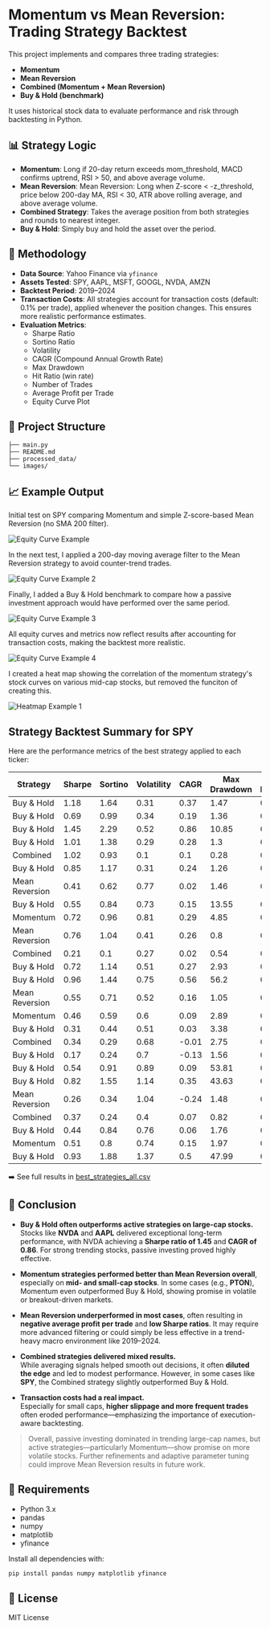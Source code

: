# Momentum vs Mean Reversion: Trading Strategy Backtest

This project implements and compares three trading strategies:

- **Momentum**
- **Mean Reversion**
- **Combined (Momentum + Mean Reversion)**
- **Buy & Hold (benchmark)**

It uses historical stock data to evaluate performance and risk through backtesting in Python.

## 📊 Strategy Logic

- **Momentum**: Long if 20-day return exceeds mom_threshold, MACD confirms uptrend, RSI > 50, and above average volume.
- **Mean Reversion**: Mean Reversion: Long when Z-score < -z_threshold, price below 200-day MA, RSI < 30, ATR above rolling average, and above average volume.
- **Combined Strategy**: Takes the average position from both strategies and rounds to nearest integer.
- **Buy & Hold**: Simply buy and hold the asset over the period.

## 🧪 Methodology

- **Data Source**: Yahoo Finance via `yfinance`
- **Assets Tested**: SPY, AAPL, MSFT, GOOGL, NVDA, AMZN
- **Backtest Period**: 2019–2024
- **Transaction Costs**: All strategies account for transaction costs (default: 0.1% per trade), applied whenever the position changes. This ensures more realistic performance estimates.
- **Evaluation Metrics**:
  - Sharpe Ratio
  - Sortino Ratio
  - Volatility
  - CAGR (Compound Annual Growth Rate)
  - Max Drawdown
  - Hit Ratio (win rate)
  - Number of Trades
  - Average Profit per Trade
  - Equity Curve Plot

## 📁 Project Structure

```
├── main.py       
├── README.md    
├── processed_data/                
└── images/

```

## 📈 Example Output

Initial test on SPY comparing Momentum and simple Z-score-based Mean Reversion (no SMA 200 filter).

![Equity Curve Example](images/output_1.png)

In the next test, I applied a 200-day moving average filter to the Mean Reversion strategy to avoid counter-trend trades.

![Equity Curve Example  2](images/output_2.png)

Finally, I added a Buy & Hold benchmark to compare how a passive investment approach would have performed over the same period.

![Equity Curve Example  3](images/output_3.png)

All equity curves and metrics now reflect results after accounting for transaction costs, making the backtest more realistic.

![Equity Curve Example  4](images/output_4.png)

I created a heat map showing the correlation of the momentum strategy's stock curves on various mid-cap stocks, but removed the funciton of creating this.

![Heatmap Example  1](images/output_5.png)

## Strategy Backtest Summary for SPY

Here are the performance metrics of the best strategy applied to each ticker:

| Strategy       | Sharpe | Sortino | Volatility | CAGR  | Max Drawdown | Hit Ratio | Trades | Avg Profit/Trade | Ticker | Cap  | Fee   | Slippage |
|----------------|--------|---------|------------|-------|---------------|-----------|--------|------------------|--------|------|-------|----------|
| Buy & Hold     | 1.18   | 1.64    | 0.31       | 0.37  | 1.47          | 0.54      | -      | -                | AAPL   | Large | 0.005 | 0.0001   |
| Buy & Hold     | 0.69   | 0.99    | 0.34       | 0.19  | 1.36          | 0.52      | -      | -                | AMZN   | Large | 0.005 | 0.0001   |
| Buy & Hold     | 1.45   | 2.29    | 0.52       | 0.86  | 10.85         | 0.55      | -      | -                | NVDA   | Large | 0.005 | 0.0001   |
| Buy & Hold     | 1.01   | 1.38    | 0.29       | 0.28  | 1.3           | 0.54      | -      | -                | MSFT   | Large | 0.005 | 0.0001   |
| Combined       | 1.02   | 0.93    | 0.1        | 0.1   | 0.28          | 0.29      | 11     | 0.0023           | SPY    | Large | 0.005 | 0.0001   |
| Buy & Hold     | 0.85   | 1.17    | 0.31       | 0.24  | 1.26          | 0.54      | -      | -                | GOOGL  | Large | 0.005 | 0.0001   |
| Mean Reversion | 0.41   | 0.62    | 0.77       | 0.02  | 1.46          | 0.4       | 12     | -0.028           | RUN    | Mid   | 0.005 | 0.0001   |
| Buy & Hold     | 0.55   | 0.84    | 0.73       | 0.15  | 13.55         | 0.51      | -      | -                | ROKU   | Mid   | 0.005 | 0.0001   |
| Momentum       | 0.72   | 0.96    | 0.81       | 0.29  | 4.85          | 0.45      | 7      | 0.0019           | PTON   | Mid   | 0.005 | 0.0001   |
| Mean Reversion | 0.76   | 1.04    | 0.41       | 0.26  | 0.8           | 0.42      | 11     | -0.0111          | LVS    | Mid   | 0.005 | 0.0001   |
| Combined       | 0.21   | 0.1     | 0.27       | 0.02  | 0.54          | 0.06      | 14     | -0.0093          | U      | Mid   | 0.005 | 0.0001   |
| Buy & Hold     | 0.72   | 1.14    | 0.51       | 0.27  | 2.93          | 0.51      | -      | -                | FSLR   | Mid   | 0.005 | 0.0001   |
| Buy & Hold     | 0.96   | 1.44    | 0.75       | 0.56  | 56.2          | 0.53      | -      | -                | ENPH   | Mid   | 0.005 | 0.0001   |
| Mean Reversion | 0.55   | 0.71    | 0.52       | 0.16  | 1.05          | 0.36      | 5      | 0.005            | DOCN   | Mid   | 0.005 | 0.0001   |
| Momentum       | 0.46   | 0.59    | 0.6        | 0.09  | 2.89          | 0.44      | 9      | 0.0009           | CHWY   | Mid   | 0.005 | 0.0001   |
| Buy & Hold     | 0.31   | 0.44    | 0.51       | 0.03  | 3.38          | 0.51      | -      | -                | ALB    | Mid   | 0.005 | 0.0001   |
| Combined       | 0.34   | 0.29    | 0.68       | -0.01 | 2.75          | 0.27      | 21     | 0.0029           | FUBO   | Small | 0.01  | 0.0001   |
| Buy & Hold     | 0.17   | 0.24    | 0.7        | -0.13 | 1.56          | 0.46      | -      | -                | OPK    | Small | 0.005 | 0.0001   |
| Buy & Hold     | 0.54   | 0.91    | 0.89       | 0.09  | 53.81         | 0.46      | -      | -                | PLUG   | Small | 0.005 | 0.0001   |
| Buy & Hold     | 0.82   | 1.55    | 1.14       | 0.35  | 43.63         | 0.46      | -      | -                | RIOT   | Small | 0.005 | 0.0001   |
| Mean Reversion | 0.26   | 0.34    | 1.04       | -0.24 | 1.48          | 0.37      | 8      | -0.0096          | BCLI   | Small | 0.005 | 0.0001   |
| Combined       | 0.37   | 0.24    | 0.4        | 0.07  | 0.82          | 0.14      | 13     | -0.0045          | SNDL   | Small | 0.005 | 0.0001   |
| Buy & Hold     | 0.44   | 0.84    | 0.76       | 0.06  | 1.76          | 0.48      | -      | -                | SOFI   | Small | 0.005 | 0.0001   |
| Momentum       | 0.51   | 0.8     | 0.74       | 0.15  | 1.97          | 0.42      | 17     | -0.0016          | LUMN   | Small | 0.02  | 0.0001   |
| Buy & Hold     | 0.93   | 1.88    | 1.37       | 0.5   | 47.99         | 0.45      | -      | -                | MARA   | Small | 0.005 | 0.0001   |

➡️ See full results in [best_strategies_all.csv](processed_data/best_strategies_all.csv)

## 📌 Conclusion

- **Buy & Hold often outperforms active strategies on large-cap stocks.**  
  Stocks like **NVDA** and **AAPL** delivered exceptional long-term performance, with NVDA achieving a **Sharpe ratio of 1.45** and **CAGR of 0.86**. For strong trending stocks, passive investing proved highly effective.

- **Momentum strategies performed better than Mean Reversion overall**, especially on **mid- and small-cap stocks**. In some cases (e.g., **PTON**), Momentum even outperformed Buy & Hold, showing promise in volatile or breakout-driven markets.

- **Mean Reversion underperformed in most cases**, often resulting in **negative average profit per trade** and **low Sharpe ratios**. It may require more advanced filtering or could simply be less effective in a trend-heavy macro environment like 2019–2024.

- **Combined strategies delivered mixed results.**  
  While averaging signals helped smooth out decisions, it often **diluted the edge** and led to modest performance. However, in some cases like **SPY**, the Combined strategy slightly outperformed Buy & Hold.

- **Transaction costs had a real impact.**  
  Especially for small caps, **higher slippage and more frequent trades** often eroded performance—emphasizing the importance of execution-aware backtesting.

> Overall, passive investing dominated in trending large-cap names, but active strategies—particularly Momentum—show promise on more volatile stocks. Further refinements and adaptive parameter tuning could improve Mean Reversion results in future work.

## 🔧 Requirements

- Python 3.x
- pandas
- numpy
- matplotlib
- yfinance

Install all dependencies with:

```bash
pip install pandas numpy matplotlib yfinance
```

## 📃 License
MIT License